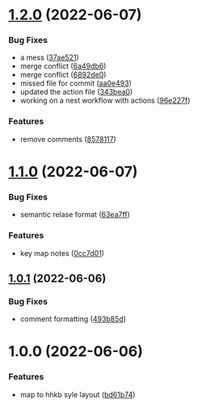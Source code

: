 # [1.2.0](https://github.com/harrisonde/zmk-nice/compare/v1.1.0...v1.2.0) (2022-06-07)


### Bug Fixes

* a mess ([37ae521](https://github.com/harrisonde/zmk-nice/commit/37ae52136201c169fbb3240914ac5e0797675ae1))
* merge conflict ([6a49db6](https://github.com/harrisonde/zmk-nice/commit/6a49db6eaa6cdcdd42dfa67aa74124ada035c466))
* merge conflict ([6892de0](https://github.com/harrisonde/zmk-nice/commit/6892de0d70da25e8a8fdd988c8e157eb73726eb6))
* missed file for commit ([aa0e493](https://github.com/harrisonde/zmk-nice/commit/aa0e493a5089cd2255f939ed09a2d9c8ffe77e61))
* updated the action file ([343bea0](https://github.com/harrisonde/zmk-nice/commit/343bea0cfa7cee1406b0fd680a7db393cf4c0f1f))
* working on a nest workflow with actions ([96e227f](https://github.com/harrisonde/zmk-nice/commit/96e227fbd82927e3693f33512443fafe9e0979be))


### Features

* remove comments ([8578117](https://github.com/harrisonde/zmk-nice/commit/8578117edd980ec06fdd919c1ffa052af54d33aa))

# [1.1.0](https://github.com/harrisonde/zmk-nice/compare/v1.0.1...v1.1.0) (2022-06-07)


### Bug Fixes

* semantic relase format ([63ea7ff](https://github.com/harrisonde/zmk-nice/commit/63ea7ff2542b6f04cde1b7062b1ae9ee01467f07))


### Features

* key map notes ([0cc7d01](https://github.com/harrisonde/zmk-nice/commit/0cc7d014cd48b0a2e048541a3c6d8ae576869c43))

## [1.0.1](https://github.com/harrisonde/zmk-nice/compare/v1.0.0...v1.0.1) (2022-06-06)


### Bug Fixes

* comment formatting ([493b85d](https://github.com/harrisonde/zmk-nice/commit/493b85d6d1300b859e9d0f33a7046f5fb905b2ea))

# 1.0.0 (2022-06-06)


### Features

* map to hhkb syle layout ([bd61b74](https://github.com/harrisonde/zmk-nice/commit/bd61b74f89a61dc2bbf507db37ee859bc036882c))

